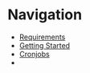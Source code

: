 # Navigation

- [Requirements](/requirements)
- [Getting Started](/getting-started)
- [Cronjobs](/cronjobs)
- 
